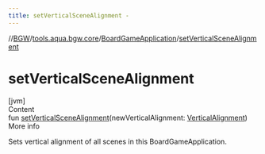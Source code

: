 ```yaml
---
title: setVerticalSceneAlignment -
---
```

//[BGW](../../../index.md)/[tools.aqua.bgw.core](../index.md)/[BoardGameApplication](index.md)/[setVerticalSceneAlignment](set-vertical-scene-alignment.md)



# setVerticalSceneAlignment  
[jvm]  
Content  
fun [setVerticalSceneAlignment](set-vertical-scene-alignment.md)(newVerticalAlignment: [VerticalAlignment](../-vertical-alignment/index.md))  
More info  


Sets vertical alignment of all scenes in this BoardGameApplication.

  



